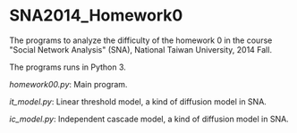 SNA2014_Homework0
=================

The programs to analyze the difficulty of the homework 0 in the course "Social Network Analysis" (SNA), National Taiwan University, 2014 Fall.

The programs runs in Python 3.

*homework00.py*: Main program.

*it_model.py*: Linear threshold model, a kind of diffusion model in SNA.

*ic_model.py*: Independent cascade model, a kind of diffusion model in SNA.
